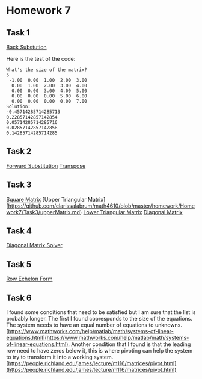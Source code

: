 # Homework 7

## Task 1

[Back Substution](https://github.com/clarissalabrum/math4610/blob/master/homework/Homework7/Task1/backSubstitutionsSM.md)

Here is the test of the code:

    What's the size of the matrix?
    5
     -1.00  0.00  1.00  2.00  3.00
      0.00  1.00  2.00  3.00  4.00
      0.00  0.00  3.00  4.00  5.00
      0.00  0.00  0.00  5.00  6.00
      0.00  0.00  0.00  0.00  7.00
    Solution:
    -0.45714285714285713
    0.22857142857142854
    0.05714285714285716
    0.02857142857142858
    0.14285714285714285
   
## Task 2 

[Forward Substitution](https://github.com/clarissalabrum/math4610/blob/master/homework/Homework7/Task2/forwardSubstitutionSM.md)
[Transpose](https://github.com/clarissalabrum/math4610/blob/master/homework/Homework7/Task2/transpose.md)

## Task 3

[Square Matrix](https://github.com/clarissalabrum/math4610/blob/master/homework/Homework7/Task3/squareMatrixSM.md)
[Upper Triangular Matrix][https://github.com/clarissalabrum/math4610/blob/master/homework/Homework7/Task3/upperMatrix.md)
[Lower Triangular Matrix](https://github.com/clarissalabrum/math4610/blob/master/homework/Homework7/Task3/lowerMatrix.md)
[Diagonal Matrix](https://github.com/clarissalabrum/math4610/blob/master/homework/Homework7/Task3/diagMatrix.md)

## Task 4

[Diagonal Matrix Solver](https://github.com/clarissalabrum/math4610/blob/master/homework/Homework7/Task4/diagSolver.md)

## Task 5

[Row Echelon Form](https://github.com/clarissalabrum/math4610/blob/master/homework/Homework7/Task5/rowEchelon.md)

## Task 6 

I found some conditions that need to be satisfied but I am sure that the list is probably longer. The first I found cooresponds to the size of the equations. The system needs to have an equal number of equations to unknowns. [https://www.mathworks.com/help/matlab/math/systems-of-linear-equations.html](https://www.mathworks.com/help/matlab/math/systems-of-linear-equations.html). Another condition that I found is that the leading row need to have zeros below it, this is where pivoting can help the system to try to transform it into a working system. [https://people.richland.edu/james/lecture/m116/matrices/pivot.html](https://people.richland.edu/james/lecture/m116/matrices/pivot.html)
